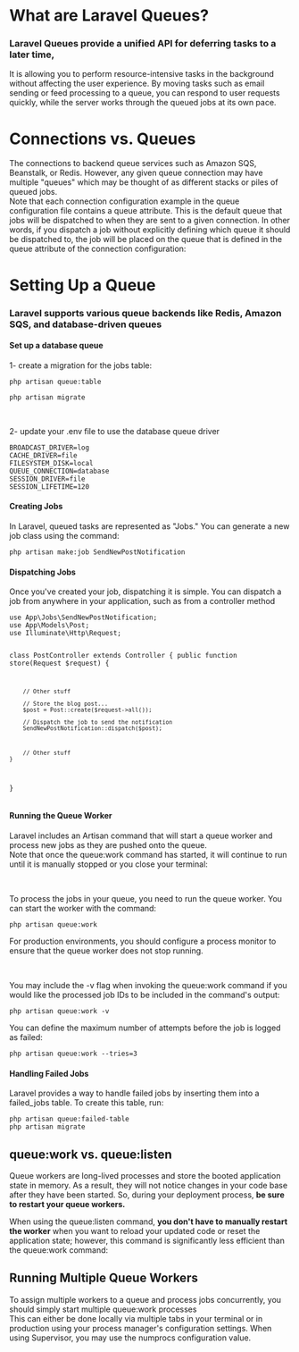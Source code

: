 <h1>What are Laravel Queues?</h1>
<h3>Laravel Queues provide a unified API for deferring tasks to a later time,</h3>

<p>It is allowing you to perform resource-intensive tasks in the background without affecting the user experience. By moving tasks such as email sending or feed processing to a queue, you can respond to user requests quickly, while the server works through the queued jobs at its own pace.</p>

<h1>Connections vs. Queues</h1>
<p>The connections to backend queue services such as Amazon SQS, Beanstalk, or Redis. However, any given queue connection may have multiple "queues" which may be thought of as different stacks or piles of queued jobs.<br>
Note that each connection configuration example in the queue configuration file contains a queue attribute. This is the default queue that jobs will be dispatched to when they are sent to a given connection. In other words, if you dispatch a job without explicitly defining which queue it should be dispatched to, the job will be placed on the queue that is defined in the queue attribute of the connection configuration:
</p>
<h1>Setting Up a Queue</h1>
<h3>Laravel supports various queue backends like Redis, Amazon SQS, and database-driven queues</h3>
<h4>Set up a database queue</h4>
<p>1- create a migration for the jobs table:</p>
<pre class="shiki shiki-themes github-light github-dark" style="background-color:#fafafa , color:#000000"><code>php artisan queue:table
<br>php artisan migrate</code></pre>
<br>
<p>2- update your .env file to use the database queue driver</p>
<pre class="shiki shiki-themes github-light github-dark" style="background-color:#fafafa , color:#000000"><code>BROADCAST_DRIVER=log
CACHE_DRIVER=file
FILESYSTEM_DISK=local
QUEUE_CONNECTION=database
SESSION_DRIVER=file
SESSION_LIFETIME=120</code></pre>
<h4>Creating Jobs</h4>
<p>In Laravel, queued tasks are represented as "Jobs." You can generate a new job class using the command:</p>
<pre class="shiki shiki-themes github-light github-dark" style="background-color:#fafafa , color:#000000"><code>php artisan make:job SendNewPostNotification</code></pre>
<h4>Dispatching Jobs</h4>
<p>Once you've created your job, dispatching it is simple. You can dispatch a job from anywhere in your application, such as from a controller method</p>
<pre class="shiki shiki-themes github-light github-dark" style="background-color:#fafafa , color:#000000"><code>use App\Jobs\SendNewPostNotification;
use App\Models\Post;
use Illuminate\Http\Request;

class PostController extends Controller
{
    public function store(Request $request)
    {

		// Other stuff

        // Store the blog post...
        $post = Post::create($request->all());

        // Dispatch the job to send the notification
        SendNewPostNotification::dispatch($post);



        // Other stuff
    }
}</code></pre>
<h4>Running the Queue Worker</h4>
<p>Laravel includes an Artisan command that will start a queue worker and process new jobs as they are pushed onto the queue.<br> Note that once the queue:work command has started, it will continue to run until it is manually stopped or you close your terminal:</p>
<br>
<p>To process the jobs in your queue, you need to run the queue worker. You can start the worker with the command:</p>
<pre class="shiki shiki-themes github-light github-dark" style="background-color:#fafafa , color:#000000"><code>php artisan queue:work</code></pre>
<p>For production environments, you should configure a process monitor to ensure that the queue worker does not stop running.</p>
<br>
<p>You may include the -v flag when invoking the queue:work command if you would like the processed job IDs to be included in the command's output:</p>
<pre class="shiki shiki-themes github-light github-dark" style="background-color:#fafafa , color:#000000"><code>php artisan queue:work -v</code></pre>
<p>You can define the maximum number of attempts before the job is logged as failed:</p>
<pre class="shiki shiki-themes github-light github-dark" style="background-color:#fafafa , color:#000000"><code>php artisan queue:work --tries=3</code></pre>
<h4>Handling Failed Jobs</h4>
<p>Laravel provides a way to handle failed jobs by inserting them into a failed_jobs table. To create this table, run:</p>
<pre class="shiki shiki-themes github-light github-dark" style="background-color:#fafafa , color:#000000"><code>php artisan queue:failed-table
php artisan migrate</code></pre>
<h2>queue:work vs. queue:listen</h2>
<p>Queue workers are long-lived processes and store the booted application state in memory. As a result, they will not notice changes in your code base after they have been started. So, during your deployment process, <strong>be sure to restart your queue workers.</strong></p>
<p> When using the queue:listen command, <strong>you don't have to manually restart the worker</strong> when you want to reload your updated code or reset the application state; however, this command is significantly less efficient than the queue:work command:</p>
<h2>Running Multiple Queue Workers</h2>
<p>To assign multiple workers to a queue and process jobs concurrently, you should simply start multiple queue:work processes<br>
This can either be done locally via multiple tabs in your terminal or in production using your process manager's configuration settings. When using Supervisor, you may use the numprocs configuration value.</p>